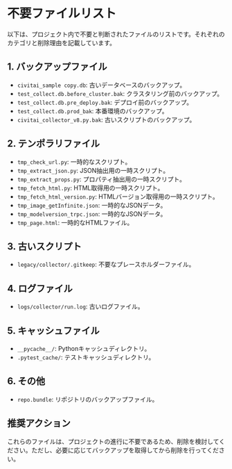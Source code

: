 # 不要ファイルリスト

以下は、プロジェクト内で不要と判断されたファイルのリストです。それぞれのカテゴリと削除理由を記載しています。

## 1. バックアップファイル
- `civitai_sample copy.db`: 古いデータベースのバックアップ。
- `test_collect.db.before_cluster.bak`: クラスタリング前のバックアップ。
- `test_collect.db.pre_deploy.bak`: デプロイ前のバックアップ。
- `test_collect.db.prod_bak`: 本番環境のバックアップ。
- `civitai_collector_v8.py.bak`: 古いスクリプトのバックアップ。

## 2. テンポラリファイル
- `tmp_check_url.py`: 一時的なスクリプト。
- `tmp_extract_json.py`: JSON抽出用の一時スクリプト。
- `tmp_extract_props.py`: プロパティ抽出用の一時スクリプト。
- `tmp_fetch_html.py`: HTML取得用の一時スクリプト。
- `tmp_fetch_html_version.py`: HTMLバージョン取得用の一時スクリプト。
- `tmp_image_getInfinite.json`: 一時的なJSONデータ。
- `tmp_modelversion_trpc.json`: 一時的なJSONデータ。
- `tmp_page.html`: 一時的なHTMLファイル。

## 3. 古いスクリプト
- `legacy/collector/.gitkeep`: 不要なプレースホルダーファイル。

## 4. ログファイル
- `logs/collector/run.log`: 古いログファイル。

## 5. キャッシュファイル
- `__pycache__/`: Pythonキャッシュディレクトリ。
- `.pytest_cache/`: テストキャッシュディレクトリ。

## 6. その他
- `repo.bundle`: リポジトリのバックアップファイル。

## 推奨アクション
これらのファイルは、プロジェクトの進行に不要であるため、削除を検討してください。ただし、必要に応じてバックアップを取得してから削除を行ってください。

